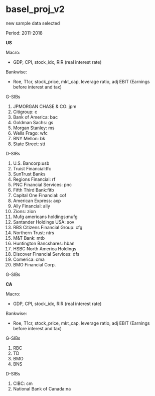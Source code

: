# basel_proj_v2
new sample data selected


Period: 2011-2018

**US**

Macro:
-	GDP, CPI, stock_idx, RIR (real interest rate)
  
Bankwise:
-	Roe, T1cr, stock_price, mkt_cap, leverage ratio, adj  EBIT (Earnings before interest and tax)

G-SIBs
1.	JPMORGAN CHASE & CO: jpm
2.	Citigroup: c
3.	Bank of America: bac
4.	Goldman Sachs: gs
5.	Morgan Stanley: ms
6.	Wells Frago: wfc
7.	BNY Mellon: bk
8.	State Street: stt
   
D-SIBs
1.	U.S. Bancorp:usb
2.	Truist Financial:tfc
3.	SunTrust Banks
4.	Regions Financial: rf
5.	PNC Financial Services: pnc
6.	Fifth Third Bank:fitb
7.	Capital One Financial: cof
8.	American Express: axp
9.	Ally Financial: ally
10.	Zions: zion
11.	Mufg americans holdings:mufg
12.	Santander Holdings USA: sov
13.	RBS Citizens Financial Group: cfg
14.	Northern Trust: ntrs
15.	M&T Bank: mtb
16.	Huntington Bancshares: hban
17.	HSBC North America Holdings
18.	Discover Financial Services: dfs
19.	Comerica: cma
20.	BMO Financial Corp.

G-SIBs

**CA**

Macro:
-	GDP, CPI, stock_idx, RIR (real interest rate)

Bankwise:
-	Roe, T1cr, stock_price, mkt_cap, leverage ratio, adj EBIT (Earnings before interest and tax)

G-SIBs
1.	RBC
2.	TD
3.	BMO
4.	BNS

D-SIBs
1.	CIBC: cm
2.	National Bank of Canada:na


